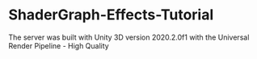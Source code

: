 # ShaderGraph-Effects-Tutorial

The server was built with Unity 3D version 2020.2.0f1 with the Universal Render Pipeline - High Quality
